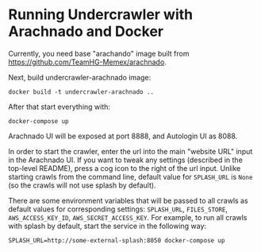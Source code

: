 Running Undercrawler with Arachnado and Docker
==============================================

Currently, you need base "arachando" image built from
https://github.com/TeamHG-Memex/arachnado.

Next, build undercrawler-arachnado image:

    docker build -t undercrawler-arachnado ..

After that start everything with:

    docker-compose up

Arachnado UI will be exposed at port 8888, and Autologin UI as 8088.

In order to start the crawler, enter the url
into the main "website URL" input in the Arachnado UI. If you want to tweak
any settings (described in the top-level README),
press a cog icon to the right of the url input. Unlike starting crawls from
the command line, default value for ``SPLASH_URL`` is ``None``
(so the crawls will not use splash by default).

There are some environment variables that will be passed to all crawls
as default values for corresponding settings:
``SPLASH_URL``, ``FILES_STORE``, ``AWS_ACCESS_KEY_ID``, ``AWS_SECRET_ACCESS_KEY``.
For example, to run all crawls with splash by default, start the service
in the following way:

    SPLASH_URL=http://some-external-splash:8050 docker-compose up
